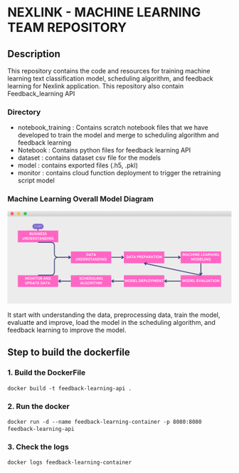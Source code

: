 # NEXLINK - MACHINE LEARNING TEAM REPOSITORY

## Description

This repository contains the code and resources for training machine learning text classification model, scheduling algorithm, and feedback learning for Nexlink application. This repository also contain Feedback_learning API

### Directory

- notebook_training : Contains scratch notebook files that we have developed to train the model and merge to scheduling algorithm and feedback learning
- Notebook : Contains python files for feedback learning API
- dataset : contains dataset csv file for the models
- model : contains exported files (.h5, .pkl)
- monitor : contains cloud function deployment to trigger the retraining script model

### Machine Learning Overall Model Diagram

![Model Diagram](/model-diagram.png)

It start with understanding the data, preprocessing data, train the model, evaluatte and improve, load the model in the scheduling algorithm, and feedback learning to improve the model.

## Step to build the dockerfile

### 1. Build the DockerFile

```
docker build -t feedback-learning-api .
```

### 2. Run the docker

```
docker run -d --name feedback-learning-container -p 8080:8080 feedback-learning-api
```

### 3. Check the logs

```
docker logs feedback-learning-container
```

